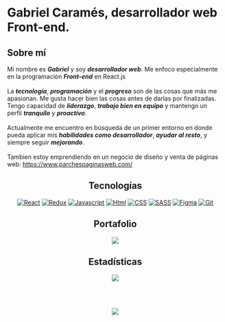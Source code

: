 <h1>Gabriel Caramés, desarrollador web Front-end. </h1>


## Sobre mí

Mi nombre es ***Gabriel*** y soy ***desarrollador web***. Me enfoco especialmente en la programación ***Front-end*** en React.js<br><br>
La ***tecnología***, ***programación*** y el ***progreso*** son de las cosas que más me apasionan. Me gusta hacer bien las cosas antes de darlas por finalizadas. Tengo capacidad de ***liderazgo***, ***trabajo bien en equipo*** y mantengo un perfil ***tranquilo*** y ***proactivo***. <br><br>
Actualmente me encuentro en búsqueda de un primer entorno en donde pueda aplicar mis ***habilidades como desarrollador***, ***ayudar al resto***, y siempre seguir ***mejorando***.<br><br>
Tambien estoy emprendiendo en un negocio de diseño y venta de páginas web: https://www.parchespaginasweb.com/

<div align="center">

## Tecnologías

[![React](https://img.shields.io/badge/-React-blue?style=for-the-badge&logo=React)](https://es.reactjs.org/)
[![Redux](https://img.shields.io/badge/-Redux-black?style=for-the-badge&logo=Redux)](https://es.redux.js.org/)
[![Javascript](https://img.shields.io/badge/-Javascript-critical?style=for-the-badge&logo=Javascript)](https://developer.mozilla.org/es/docs/Web/JavaScript)
[![Html](https://img.shields.io/badge/-html-violet?style=for-the-badge&logo=html5)](https://developer.mozilla.org/es/docs/Web/HTML)
[![CSS](https://img.shields.io/badge/-css-fire?style=for-the-badge&logo=css3)](https://developer.mozilla.org/es/docs/Web/CSS)
[![SASS](https://img.shields.io/badge/-sass-white?style=for-the-badge&logo=sass)](https://sass-lang.com/)
[![Figma](https://img.shields.io/badge/-Figma-white?style=for-the-badge&logo=figma)](https://figma.com/)
[![Git](https://img.shields.io/badge/-Git-pink?style=for-the-badge&logo=Git)](https://git-scm.com/)
  

## Portafolio
<a href="https://github.com/anuraghazra/convoychat">
  <img align="center" src="https://github-readme-stats.vercel.app/api/pin/?username=gabrielcarames&repo=portafolio&theme=midnight-purple" />
</a>

## Estadísticas

<a href="https://github.com/anuraghazra/github-readme-stats">
  <img align="center" src="https://github-readme-stats.vercel.app/api?username=gabrielcarames&show_icons=true&theme=midnight-purple" />
</a>
  
<br><br>
  
<a href="https://github.com/anuraghazra/github-readme-stats">
  <img align="center" src="https://github-readme-stats.vercel.app/api/top-langs/?username=gabrielcarames&layout=compact&theme=midnight-purple" />
</a>
  
</div>

